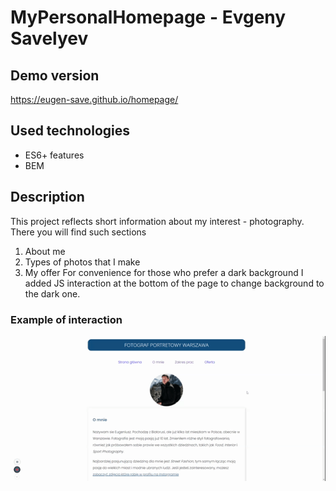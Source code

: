 # MyPersonalHomepage - Evgeny Savelyev
## Demo version
https://eugen-save.github.io/homepage/
## Used technologies
- ES6+ features
- BEM
## Description
This project reflects short information about my interest - photography. There you will find such sections
1. About me
2. Types of photos that I make
3. My offer
For convenience for those who prefer a dark background I added JS interaction at the bottom of the page to change background to the dark one.
### Example of interaction
![GIF of my page interaction](https://github.com/Eugen-save/homepage/blob/main/images/eugen-save-homepage.gif?raw=true)
